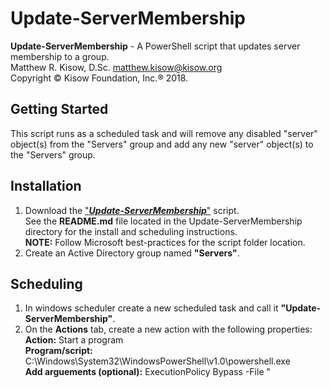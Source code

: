 # Update-ServerMembership
**Update-ServerMembership** - A PowerShell script that updates server membership to a group.  
Matthew R. Kisow, D.Sc. <matthew.kisow@kisow.org>  
Copyright &copy; Kisow Foundation, Inc.&reg; 2018.  

## Getting Started
This script runs as a scheduled task and will remove any disabled "server" object(s) from the "Servers" group and add any new "server" object(s) to the "Servers" group.

## Installation
1. Download the ["_**Update-ServerMembership**_"](https://github.com/DoctorKisow/Update-ServerMembership.git) script.  
   See the **README.md** file located in the Update-ServerMembership directory for the install and scheduling instructions.    
   **NOTE:** Follow Microsoft best-practices for the script folder location.  
2. Create an Active Directory group named **"Servers"**.

## Scheduling
1. In windows scheduler create a new scheduled task and call it **"Update-ServerMembership"**.  
2. On the **Actions** tab, create a new action with the following properties:  
   **Action:**                     Start a program  
   **Program/script:**             C:\Windows\System32\WindowsPowerShell\v1.0\powershell.exe  
   **Add arguements (optional):**  ExecutionPolicy Bypass -File "_<script location>_\Update-ServerMembership.ps1"  
     **NOTE:** Yes the _<script location>_ can be a UNC path.  
3. On the **Triggers** tab, create a new trigger with the following properties:  
   **Begin the task:**             On a schedule  
   Choose the **One time** radio button then select _<any date>_ and _<any time>_.  
     **NOTE:** Figuratively _<any date>_ and _<any time>_.
   Select the **Repeat task every:** check box and manually enter "_8 hours_" for the repeat time.  
   Choose "_indefinately_" from the **for a duration of:** drop-down.
         
## License
License (GPL v3.0)

This program is free software: you can redistribute it and/or modify it under the terms of the GNU General Public License as published by the Free Software Foundation, either version 3 of the License, or (at your option) any later version.

This program is distributed in the hope that it will be useful, but WITHOUT ANY WARRANTY; without even the implied warranty of MERCHANTABILITY or FITNESS FOR A PARTICULAR PURPOSE.  See the GNU General Public License for more details.

You should have received a copy of the GNU General Public License along with this program.  If not, see <http://www.gnu.org/licenses/>.

